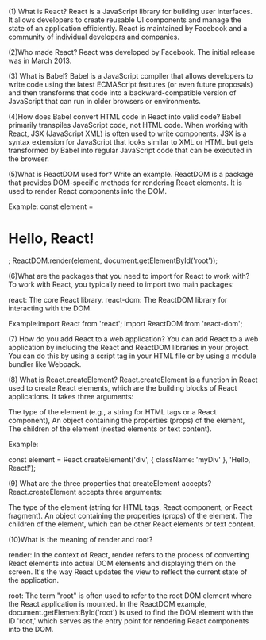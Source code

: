 (1) What is React?
React is a JavaScript library for building user interfaces. It allows developers to create reusable UI components and manage the state of an application efficiently. React is maintained by Facebook and a community of individual developers and companies.

(2)Who made React?
React was developed by Facebook. The initial release was in March 2013.

(3) What is Babel?
Babel is a JavaScript compiler that allows developers to write code using the latest ECMAScript features (or even future proposals) and then transforms that code into a backward-compatible version of JavaScript that can run in older browsers or environments.

(4)How does Babel convert HTML code in React into valid code?
Babel primarily transpiles JavaScript code, not HTML code. When working with React, JSX (JavaScript XML) is often used to write components. JSX is a syntax extension for JavaScript that looks similar to XML or HTML but gets transformed by Babel into regular JavaScript code that can be executed in the browser.

(5)What is ReactDOM used for? Write an example.
ReactDOM is a package that provides DOM-specific methods for rendering React elements. It is used to render React components into the DOM.

 Example:
const element = <h1>Hello, React!</h1>;
ReactDOM.render(element, document.getElementById('root'));

(6)What are the packages that you need to import for React to work with?
To work with React, you typically need to import two main packages:

react: The core React library.
react-dom: The ReactDOM library for interacting with the DOM.

Example:import React from 'react';
import ReactDOM from 'react-dom';

(7) How do you add React to a web application?
You can add React to a web application by including the React and ReactDOM libraries in your project. You can do this by using a script tag in your HTML file or by using a module bundler like Webpack.

(8) What is React.createElement?
React.createElement is a function in React used to create React elements, which are the building blocks of React applications. It takes three arguments:

The type of the element (e.g., a string for HTML tags or a React component),
An object containing the properties (props) of the element,
The children of the element (nested elements or text content).

Example:

const element = React.createElement('div', { className: 'myDiv' }, 'Hello, React!');

(9) What are the three properties that createElement accepts?
React.createElement accepts three arguments:

The type of the element (string for HTML tags, React component, or React fragment).
An object containing the properties (props) of the element.
The children of the element, which can be other React elements or text content.

(10)What is the meaning of render and root?

render: In the context of React, render refers to the process of converting React elements into actual DOM elements and displaying them on the screen. It's the way React updates the view to reflect the current state of the application.

root: The term "root" is often used to refer to the root DOM element where the React application is mounted. In the ReactDOM example, document.getElementById('root') is used to find the DOM element with the ID 'root,' which serves as the entry point for rendering React components into the DOM.















